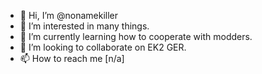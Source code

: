 - 👋 Hi, I’m @nonamekiller
- 👀 I’m interested in many things.
- 🌱 I’m currently learning how to cooperate with modders.
- 💞️ I’m looking to collaborate on EK2 GER.
- 📫 How to reach me [n/a]

<!---
nonamekiller/nonamekiller is a ✨ special ✨ repository because its `README.md` (this file) appears on your GitHub profile.
You can click the Preview link to take a look at your changes.
--->
